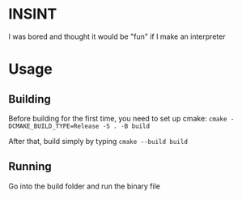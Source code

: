# INSINT

I was bored and thought it would be "fun" if I make an interpreter

# Usage
## Building

Before building for the first time, you need to set up cmake:
`cmake -DCMAKE_BUILD_TYPE=Release -S . -B build`

After that, build simply by typing
`cmake --build build`

## Running

Go into the build folder and run the binary file


